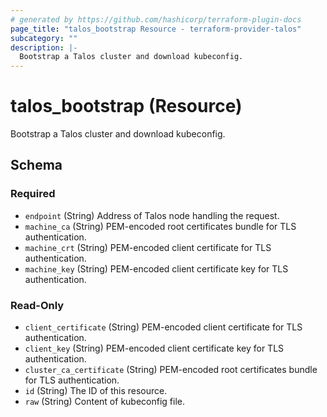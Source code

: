 ```yaml
---
# generated by https://github.com/hashicorp/terraform-plugin-docs
page_title: "talos_bootstrap Resource - terraform-provider-talos"
subcategory: ""
description: |-
  Bootstrap a Talos cluster and download kubeconfig.
---
```


# talos_bootstrap (Resource)

Bootstrap a Talos cluster and download kubeconfig.



<!-- schema generated by tfplugindocs -->
## Schema

### Required

- `endpoint` (String) Address of Talos node handling the request.
- `machine_ca` (String) PEM-encoded root certificates bundle for TLS authentication.
- `machine_crt` (String) PEM-encoded client certificate for TLS authentication.
- `machine_key` (String) PEM-encoded client certificate key for TLS authentication.

### Read-Only

- `client_certificate` (String) PEM-encoded client certificate for TLS authentication.
- `client_key` (String) PEM-encoded client certificate key for TLS authentication.
- `cluster_ca_certificate` (String) PEM-encoded root certificates bundle for TLS authentication.
- `id` (String) The ID of this resource.
- `raw` (String) Content of kubeconfig file.


